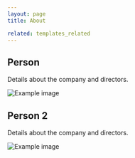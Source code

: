 ```yaml
---
layout: page
title: About

related: templates_related
---
```


## Person

Details about the company and directors.

![Example image](https://picsum.photos/id/229/800/700)

## Person 2

Details about the company and directors.

![Example image](https://picsum.photos/id/229/800/700)
